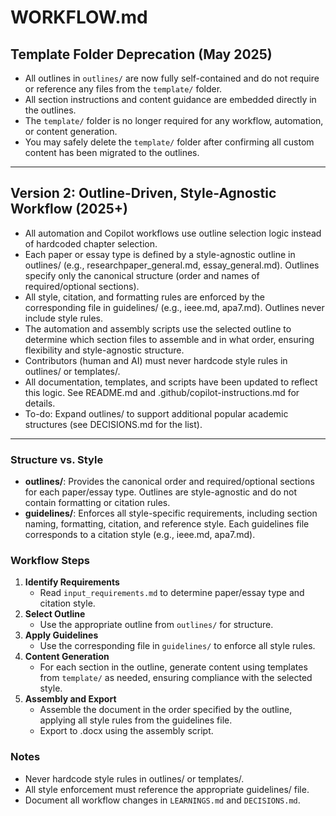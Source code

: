 # WORKFLOW.md

## Template Folder Deprecation (May 2025)
- All outlines in `outlines/` are now fully self-contained and do not require or reference any files from the `template/` folder.
- All section instructions and content guidance are embedded directly in the outlines.
- The `template/` folder is no longer required for any workflow, automation, or content generation.
- You may safely delete the `template/` folder after confirming all custom content has been migrated to the outlines.

---

## Version 2: Outline-Driven, Style-Agnostic Workflow (2025+)
- All automation and Copilot workflows use outline selection logic instead of hardcoded chapter selection.
- Each paper or essay type is defined by a style-agnostic outline in outlines/ (e.g., researchpaper_general.md, essay_general.md). Outlines specify only the canonical structure (order and names of required/optional sections).
- All style, citation, and formatting rules are enforced by the corresponding file in guidelines/ (e.g., ieee.md, apa7.md). Outlines never include style rules.
- The automation and assembly scripts use the selected outline to determine which section files to assemble and in what order, ensuring flexibility and style-agnostic structure.
- Contributors (human and AI) must never hardcode style rules in outlines/ or templates/.
- All documentation, templates, and scripts have been updated to reflect this logic. See README.md and .github/copilot-instructions.md for details.
- To-do: Expand outlines/ to support additional popular academic structures (see DECISIONS.md for the list).

---

### Structure vs. Style
- **outlines/**: Provides the canonical order and required/optional sections for each paper/essay type. Outlines are style-agnostic and do not contain formatting or citation rules.
- **guidelines/**: Enforces all style-specific requirements, including section naming, formatting, citation, and reference style. Each guidelines file corresponds to a citation style (e.g., ieee.md, apa7.md).

### Workflow Steps
1. **Identify Requirements**
   - Read `input_requirements.md` to determine paper/essay type and citation style.
2. **Select Outline**
   - Use the appropriate outline from `outlines/` for structure.
3. **Apply Guidelines**
   - Use the corresponding file in `guidelines/` to enforce all style rules.
4. **Content Generation**
   - For each section in the outline, generate content using templates from `template/` as needed, ensuring compliance with the selected style.
5. **Assembly and Export**
   - Assemble the document in the order specified by the outline, applying all style rules from the guidelines file.
   - Export to .docx using the assembly script.

### Notes
- Never hardcode style rules in outlines/ or templates/.
- All style enforcement must reference the appropriate guidelines/ file.
- Document all workflow changes in `LEARNINGS.md` and `DECISIONS.md`.